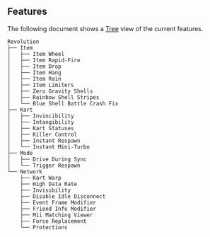 ## Features
The following document shows a [Tree](https://tree.nathanfriend.io/?s=(%27optJs!(%27fancy!true~fullPath5~trail8gSlash5~rootDot5)~Q(%27Q%27RevolutJ.I_m0Wheel0Rapid-Fire0Drop0Hang0Ra80Limit9qZ9o%20Gravity4OqRa8bow4O4tripeqBlu2SO%20Battl2Crash%20Fix.jYv8c3Intang3j4tatuseqKill9%20Control6U6M8i-Turbo.Mode*Driv2Dur8g4ync*Trigg9%20U.Network*KarAWarp*High%20Data%20Ra_Yvis3Disabl2Idl2Disconnect*EvenAFram27Friend%20Info%207Mii%20Match8g%20View9*Forc2Replacement*Pro_ctJs%27)~v9sJ!%271%27)*.X.%5CnX0*I_m%202e%203ibility*4%20S5!false6YstanA7Modifi9*8in9erAt%20JionOhellQsource!URespawnX%20%20Y*In_tejKartqs*%01qj_YXUQOJA987654320.*) view of the current features.
```
Revolution
├── Item
│   ├── Item Wheel
│   ├── Item Rapid-Fire
│   ├── Item Drop
│   ├── Item Hang
│   ├── Item Rain
│   ├── Item Limiters
│   ├── Zero Gravity Shells
│   ├── Rainbow Shell Stripes
│   └── Blue Shell Battle Crash Fix
├── Kart
│   ├── Invincibility
│   ├── Intangibility
│   ├── Kart Statuses
│   ├── Killer Control
│   ├── Instant Respawn
│   └── Instant Mini-Turbo
├── Mode
│   ├── Drive During Sync
│   └── Trigger Respawn
└── Network
    ├── Kart Warp
    ├── High Data Rate
    ├── Invisibility
    ├── Disable Idle Disconnect
    ├── Event Frame Modifier
    ├── Friend Info Modifier
    ├── Mii Matching Viewer
    ├── Force Replacement
    └── Protections
```